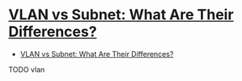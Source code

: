 # [VLAN vs Subnet: What Are Their Differences?](http://www.fiber-optic-transceiver-module.com/vlan-vs-subnet.html)

- [VLAN vs Subnet: What Are Their Differences?](#vlan-vs-subnet-what-are-their-differences)








TODO vlan